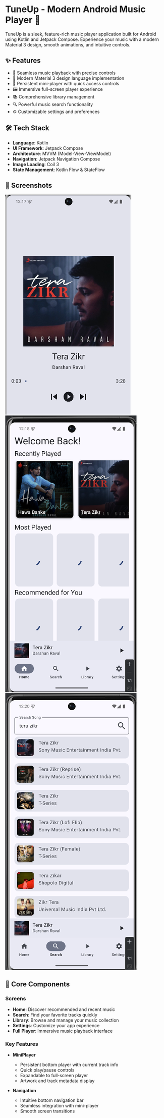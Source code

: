 # TuneUp - Modern Android Music Player 🎵

TuneUp is a sleek, feature-rich music player application built for Android using Kotlin and Jetpack Compose. Experience your music with a modern Material 3 design, smooth animations, and intuitive controls.

## ✨ Features

- 🎵 Seamless music playback with precise controls
- 🎨 Modern Material 3 design language implementation
- 📱 Persistent mini-player with quick access controls
- 🖼️ Immersive full-screen player experience
- 📚 Comprehensive library management
- 🔍 Powerful music search functionality
- ⚙️ Customizable settings and preferences

## 🛠️ Tech Stack

- **Language**: Kotlin
- **UI Framework**: Jetpack Compose
- **Architecture**: MVVM (Model-View-ViewModel)
- **Navigation**: Jetpack Navigation Compose
- **Image Loading**: Coil 3
- **State Management**: Kotlin Flow & StateFlow

## 📱 Screenshots


![FULL MUSIC PLAYER](image.png)
![HOME SCREEN](image-1.png)
![SEARCH PAGE](image-2.png)
## 🎯 Core Components

### Screens
- **Home**: Discover recommended and recent music
- **Search**: Find your favorite tracks quickly
- **Library**: Browse and manage your music collection
- **Settings**: Customize your app experience
- **Full Player**: Immersive music playback interface

### Key Features
- **MiniPlayer**
  - Persistent bottom player with current track info
  - Quick play/pause controls
  - Expandable to full-screen player
  - Artwork and track metadata display

- **Navigation**
  - Intuitive bottom navigation bar
  - Seamless integration with mini-player
  - Smooth screen transitions
